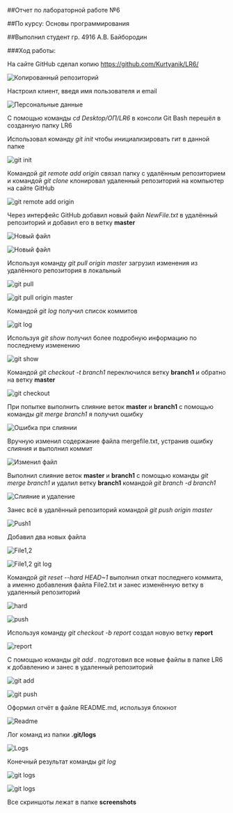 ##Отчет по лабораторной работе №6 

##По курсу: Основы программирования

##Выполнил студент гр. 4916 А.В. Байбородин


###Ход работы:

На сайте GitHub сделал копию https://github.com/Kurtyanik/LR6/

![Копированный репозиторий](screenshots/screen1.jpg)

Настроил клиент, введя имя пользователя и email

![Персональные данные](screenshots/screen2.jpg)

С помощью команды _cd Desktop/ОП/LR6_ в консоли Git Bash перешёл в созданную папку LR6

Использовал команду _git init_ чтобы инициализировать гит в данной папке

![git init](screenshots/screen3.jpg)

Командой _git remote add origin_ связал папку с удалённым репозиторием и командой _git clone_ клонировал удаленный репозиторий на компьютер на сайте GitHub

![git remote add origin](screenshots/screen4.jpg)

Через интерфейс GitHub добавил новый файл _NewFile.txt_ в удалённый репозиторий и добавил его в ветку **master**

![Новый файл](screenshots/screen5.jpg)

![Новый файл](screenshots/screen6.jpg)

Используя команду _git pull origin master_ загрузил изменения из удалённого репозитория в локальный

![git pull](screenshots/screen7.jpg)

![git pull origin master](screenshots/screen8.jpg)

Командой _git log_ получил список коммитов

![git log](screenshots/screen9.jpg)

Используя _git show_ получил более подробную информацию по последнему изменению

![git show](screenshots/screen10.jpg)

Командой _git checkout -t branch1_ переключился ветку **branch1** и обратно на ветку **master**

![git checkout](screenshots/screen11.jpg)

При попытке выполнить слияние веток **master** и **branch1** с помощью команды _git merge branch1_ я получил ошибку

![Ошибка при слиянии](screenshots/screen12.jpg)

Вручную изменил содержание файла mergefile.txt, устранив ошибку слияния и выполнил коммит

![Изменил файл](screenshots/screen13.jpg)

Выполнил слияние веток **master** и **branch1** с помощью команды _git merge branch1_ и удалил ветку **branch1** командой _git branch -d branch1_

![Слияние и удаление](screenshots/screen14.jpg)

Занес всё в удалённый репозиторий командой _git push origin master_ 

![Push1](screenshots/screen15.jpg)

Добавил два новых файла

![File1,2](screenshots/screen16.jpg)

![File1,2 git log](screenshots/screen17.jpg)

Командой _git reset --hard HEAD~1_ выполнил откат последнего коммита, а именно добавления файла File2.txt и занес изменённую ветку в удаленный репозиторий

![hard](screenshots/screen18.jpg)

![push](screenshots/screen19.jpg)

Используя команду _git checkout -b report_ создал новую ветку **report**

![report](screenshots/screen20.jpg)

С помощью команды _git add ._ подготовил все новые файлы в папке LR6 к добавлению и занес в удаленный репозиторий

![git add](screenshots/screen21.jpg)

![git push](screenshots/screen22.jpg)

Оформил отчёт в файле README.md, используя блокнот

![Readme](screenshots/screen23.jpg)

Лог команд из папки **.git/logs**

![Logs](screenshots/screen24.jpg)

Конечный результат команды _git log_

![git logs](screenshots/screen25.jpg)

![git logs](screenshots/screen26.jpg)

Все скриншоты лежат в папке **screenshots**
